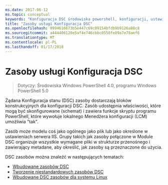 ```yaml
---
ms.date: 2017-06-12
ms.topic: conceptual
keywords: "Konfiguracja DSC środowiska powershell, konfiguracji, ustawienia"
title: "Zasoby usługi Konfiguracja DSC"
ms.openlocfilehash: 0994616673b5e447c69c09154bfdb9b9126a88c8
ms.sourcegitcommit: a444406120e5af4e746cbbc0558fe89a7e78aef6
ms.translationtype: MT
ms.contentlocale: pl-PL
ms.lasthandoff: 01/17/2018
---
```

# <a name="dsc-resources"></a>Zasoby usługi Konfiguracja DSC

>Dotyczy: Środowiska Windows PowerShell 4.0, programu Windows PowerShell 5.0

Żądana Konfiguracja stanu (DSC) zasoby dostarczają bloków konstrukcyjnych dla konfiguracji DSC. Zasób udostępnia właściwości, które mogą być skonfigurowane (schemat) i zawiera funkcje skryptu programu PowerShell, które wywołuje lokalnego Menedżera konfiguracji (LCM) umożliwia "tak".

Zasób może modelu coś jako ogólnego jako plik lub jako określone w ustawieniach serwera IIS.  Grupy takich jak zasoby połączone w Module DSC organizuje wszystkie wymagane pliki w strukturze przenośnego i zawierający metadane, aby określić, jak zasoby są przeznaczone do użycia.  

DSC zasobów można znaleźć w następujących tematach:

- [Wbudowane zasobów DSC](builtInResource.md)
- [Tworzenie niestandardowych zasobów DSC](authoringResource.md)
- [Wbudowane DSC zasobów dla systemu Linux](lnxBuiltInResources.md)

